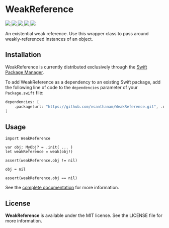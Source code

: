 # WeakReference

<a href="https://github.com/vsanthanam/WeakReference/blob/main/LICENSE">
    <img src="https://img.shields.io/github/license/vsanthanam/WeakReference" />
</a>
<a href="https://github.com/vsanthanam/WeakReference/releases">
    <img src="https://img.shields.io/github/v/release/vsanthanam/WeakReference" />
</a>
<a href="https://github.com/vsanthanam/WeakReference/actions/workflows/spm-build-test">
    <img src="https://img.shields.io/github/workflow/status/vsanthanam/WeakReference/spm-build-test" />
</a>
<a href="https://swift.org">
    <img src="https://img.shields.io/badge/swift-5.6-critical" />
</a>
<a href="https://developer.apple.com">
    <img src="https://img.shields.io/badge/platform-iOS%2011%20%7C%20macOS%2010.13%20%7C%20tvOS%2011%20%7C%20watchOS%204-lightgrey" />
</a>

An existential weak reference.
Use this wrapper class to pass around weakly-referenced instances of an object.

## Installation

WeakReference is currently distributed exclusively through the [Swift Package Manager](https://www.swift.org/package-manager/). 

To add WeakReference as a dependency to an existing Swift package, add the following line of code to the `dependencies` parameter of your `Package.swift` file:

```swift
dependencies: [
    .package(url: "https://github.com/vsanthanam/WeakReference.git", .upToNextMajor(from: "1.0.0"))
]
```

## Usage

```
import WeakReference

var obj: MyObj? = .init( ... )
let weakReference = weak(obj!)

assert(weakReference.obj != nil)

obj = nil

assert(weakReference.obj == nil)
```

See the [complete documentation](https://weak.tools/docs/documentation/weakreference/) for more information.

## License

**WeakReference** is available under the MIT license. See the LICENSE file for more information.
